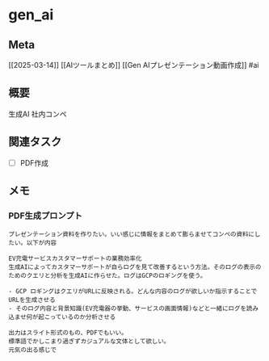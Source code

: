 # gen_ai

## Meta

[[2025-03-14]] [[AIツールまとめ]] [[Gen AIプレゼンテーション動画作成]]
#ai

## 概要

生成AI 社内コンペ

## 関連タスク

- [ ] PDF作成

## メモ

### PDF生成プロンプト

```
プレゼンテーション資料を作りたい。いい感じに情報をまとめて膨らませてコンペの資料にしたい。以下が内容

EV充電サービスカスタマーサポートの業務効率化
生成AIによってカスタマーサポートが自らログを見て改善するという方法。そのログの表示のためのクエリと分析を生成AIに作らせた。ログはGCPのロギングを使う。

- GCP ロギングはクエリがURLに反映される。どんな内容のログが欲しいか指示することでURLを生成させる
- そのログ内容と背景知識(EV充電器の挙動、サービスの画面情報)などと一緒にログを読み込ませ何が起こっているのか分析させる

出力はスライト形式のもの、PDFでもいい。
標準語でかしこまり過ぎずカジュアルな文体として欲しい。
元気の出る感じで
```